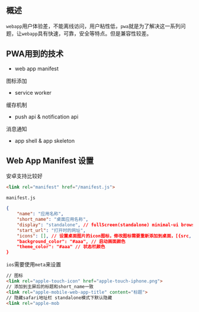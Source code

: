 
## 概述

```webapp```用户体验差，不能离线访问，用户粘性低，```pwa```就是为了解决这一系列问题，让```webapp```具有快速，可靠，安全等特点。但是兼容性较差。

## PWA用到的技术

- web app manifest

图标添加

- service worker

缓存机制

- push api & notification api

消息通知

- app shell & app skeleton

## Web App Manifest 设置

安卓支持比较好

```html
<link rel="manifest" href="/manifest.js">
```

```manifest.js```

```json
{
    "name": "应用名称",
    "short_name": "桌面应用名称",
    "display": "standalone", // fullScreen(standalone) minimal-ui browser
    "start_url": "打开时的网址",
    "icons": [], // 设置桌面图片的icon图标，修改图标需要重新添加到桌面，[{src, sizes, type}]，[{"src": "", "sizes": "144x144", type: "image/png"}] 默认144 * 144
    "background_color": "#aaa", // 启动画面颜色
    "theme_color": "#aaa" // 状态栏颜色
}
```

```ios```需要使用```meta```来设置

```html
// 图标
<link rel="apple-touch-icon" href="apple-touch-iphone.png">
// 添加到主屏后的标题和short_name一致
<link rel="apple-mobile-web-app-title" content="标题">
// 隐藏safari地址栏 standalone模式下默认隐藏
<link rel="apple-mob